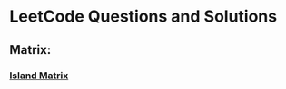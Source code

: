 # LeetCode Questions and Solutions


## Matrix:
### [Island Matrix](https://github.com/TheBaseCase/LeetCode/blob/main/IslandMatrix/titles.md)

